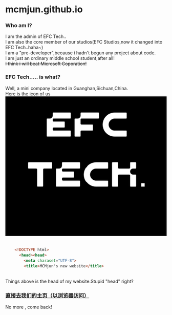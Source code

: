 # mcmjun.github.io
### Who am I?
I am the admin of EFC Tech..  
I am also the core member of our studios(EFC Studios,now it changed into EFC Tech..haha~)  
I am a "pre-developer",because i hadn't begun any project about code.  
I am just an ordinary middle school student,after all!  
~~I think i will beat Microsoft Coporation!~~
  
### EFC Tech..... is what?
Well, a mini company located in Guanghan,Sichuan,China.  
Here is the icon of us  
[![This is our icon.](/assets/EFC_TECH..png "Click to view a bigger one.")](https://mcmjun.github.io/assets/EFC_TECH..png)  
```html

    <!DOCTYPE html>
      <head><head>
        <meta charaset="UTF-8">
        <title>MCMjun's new website</title>
        
```        
Things above is the head of my website.Stupid "head" right?  
### [直接去我们的主页（以浏览器访问）](https://mcmjun.github.io/index.html)  
No more , come back!
